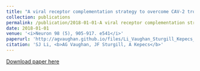```yaml
---
title: "A viral receptor complementation strategy to overcome CAV-2 tropism for efficient retrograde targeting of neurons (2018)"
collection: publications
permalink: /publication/2018-01-01-A viral receptor complementation strategy to overcome CAV-2 tropism for efficient retrograde targeting of neurons
date: 2018-01-01
venue: '<i>Neuron 98 (5), 905-917. e541</i>'
paperurl: 'http://agvaughan.github.io/files/Li_Vaughan_Sturgill_Kepecs_2018.pdf'
citation: 'SJ Li, <b>AG Vaughan, JF Sturgill, A Kepecs</b>'
---
```

[Download paper here](http://agvaughan.github.io/files/Li_Vaughan_Sturgill_Kepecs_2018.pdf)
